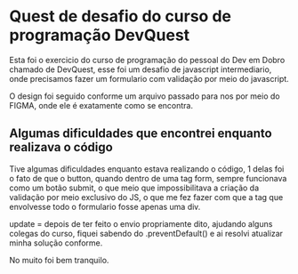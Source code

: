 # Quest de desafio do curso de programação DevQuest

Esta foi o exercicio do curso de programação do pessoal do Dev em Dobro chamado de DevQuest, esse foi um desafio de javascript intermediario, onde precisamos fazer um formulario com validação por meio do javascript.

O design foi seguido conforme um arquivo passado para nos por meio do FIGMA, onde ele é exatamente como se encontra.

## Algumas dificuldades que encontrei enquanto realizava o código

Tive algumas dificuldades enquanto estava realizando o código, 1 delas foi o fato de que o button, quando dentro de uma tag form, sempre funcionava como um botão submit, o que meio que impossibilitava a criação da validação por meio exclusivo do JS, o que me fez fazer com que a tag que envolvesse todo o formulario fosse apenas uma div.

update = depois de ter feito o envio propriamente dito, ajudando alguns colegas do curso, fiquei sabendo do .preventDefault() e ai resolvi atualizar minha solução conforme.

No muito foi bem tranquilo.
